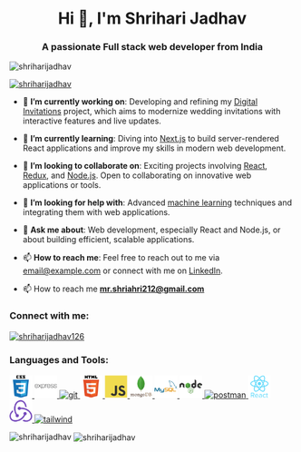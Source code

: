<h1 align="center">Hi 👋, I'm Shrihari Jadhav</h1>
<h3 align="center">A passionate Full stack web developer from India</h3>

<p align="left"> <img src="https://komarev.com/ghpvc/?username=shriharijadhav&label=Profile%20views&color=0e75b6&style=flat" alt="shriharijadhav" /> </p>

<p align="left"> <a href="https://github.com/ryo-ma/github-profile-trophy"><img src="https://github-profile-trophy.vercel.app/?username=shriharijadhav" alt="shriharijadhav" /></a> </p>


- 🔭 **I’m currently working on**: Developing and refining my [Digital Invitations](https://github.com/yourusername/digital-invitations) project, which aims to modernize wedding invitations with interactive features and live updates.
- 🌱 **I’m currently learning**: Diving into [Next.js](https://nextjs.org/) to build server-rendered React applications and improve my skills in modern web development.

- 👯 **I’m looking to collaborate on**: Exciting projects involving [React](https://reactjs.org/), [Redux](https://redux.js.org/), and [Node.js](https://nodejs.org/). Open to collaborating on innovative web applications or tools.
- 🤔 **I’m looking for help with**: Advanced [machine learning](https://www.coursera.org/learn/machine-learning) techniques and integrating them with web applications.
- 💬 **Ask me about**: Web development, especially React and Node.js, or about building efficient, scalable applications.
- 📫 **How to reach me**: Feel free to reach out to me via [email@example.com](mailto:email@example.com) or connect with me on [LinkedIn](https://www.linkedin.com/in/yourusername/).

- 📫 How to reach me **mr.shriahri212@gmail.com**

<h3 align="left">Connect with me:</h3>
<p align="left">
<a href="https://linkedin.com/in/shriharijadhav126" target="blank"><img align="center" src="https://raw.githubusercontent.com/rahuldkjain/github-profile-readme-generator/master/src/images/icons/Social/linked-in-alt.svg" alt="shriharijadhav126" height="30" width="40" /></a>
</p>

<h3 align="left">Languages and Tools:</h3>
<p align="left"> <a href="https://www.w3schools.com/css/" target="_blank" rel="noreferrer"> <img src="https://raw.githubusercontent.com/devicons/devicon/master/icons/css3/css3-original-wordmark.svg" alt="css3" width="40" height="40"/> </a> <a href="https://expressjs.com" target="_blank" rel="noreferrer"> <img src="https://raw.githubusercontent.com/devicons/devicon/master/icons/express/express-original-wordmark.svg" alt="express" width="40" height="40"/> </a> <a href="https://git-scm.com/" target="_blank" rel="noreferrer"> <img src="https://www.vectorlogo.zone/logos/git-scm/git-scm-icon.svg" alt="git" width="40" height="40"/> </a> <a href="https://www.w3.org/html/" target="_blank" rel="noreferrer"> <img src="https://raw.githubusercontent.com/devicons/devicon/master/icons/html5/html5-original-wordmark.svg" alt="html5" width="40" height="40"/> </a> <a href="https://developer.mozilla.org/en-US/docs/Web/JavaScript" target="_blank" rel="noreferrer"> <img src="https://raw.githubusercontent.com/devicons/devicon/master/icons/javascript/javascript-original.svg" alt="javascript" width="40" height="40"/> </a> <a href="https://www.mongodb.com/" target="_blank" rel="noreferrer"> <img src="https://raw.githubusercontent.com/devicons/devicon/master/icons/mongodb/mongodb-original-wordmark.svg" alt="mongodb" width="40" height="40"/> </a> <a href="https://www.mysql.com/" target="_blank" rel="noreferrer"> <img src="https://raw.githubusercontent.com/devicons/devicon/master/icons/mysql/mysql-original-wordmark.svg" alt="mysql" width="40" height="40"/> </a> <a href="https://nodejs.org" target="_blank" rel="noreferrer"> <img src="https://raw.githubusercontent.com/devicons/devicon/master/icons/nodejs/nodejs-original-wordmark.svg" alt="nodejs" width="40" height="40"/> </a> <a href="https://postman.com" target="_blank" rel="noreferrer"> <img src="https://www.vectorlogo.zone/logos/getpostman/getpostman-icon.svg" alt="postman" width="40" height="40"/> </a> <a href="https://reactjs.org/" target="_blank" rel="noreferrer"> <img src="https://raw.githubusercontent.com/devicons/devicon/master/icons/react/react-original-wordmark.svg" alt="react" width="40" height="40"/> </a> <a href="https://redux.js.org" target="_blank" rel="noreferrer"> <img src="https://raw.githubusercontent.com/devicons/devicon/master/icons/redux/redux-original.svg" alt="redux" width="40" height="40"/> </a> <a href="https://tailwindcss.com/" target="_blank" rel="noreferrer"> <img src="https://www.vectorlogo.zone/logos/tailwindcss/tailwindcss-icon.svg" alt="tailwind" width="40" height="40"/> </a> </p>

<p><img align="left" src="https://github-readme-stats.vercel.app/api/top-langs?username=shriharijadhav&show_icons=true&locale=en&layout=compact" alt="shriharijadhav" /></p>

<p>&nbsp;<img align="center" src="https://github-readme-stats.vercel.app/api?username=shriharijadhav&show_icons=true&locale=en" alt="shriharijadhav" /></p>

